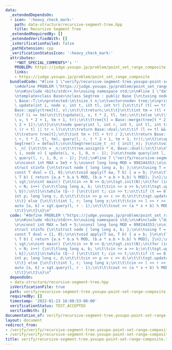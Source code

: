 ```yaml
---
data:
  _extendedDependsOn:
  - icon: ':heavy_check_mark:'
    path: data-structure/recursive-segment-tree.hpp
    title: Recursive Segment Tree
  _extendedRequiredBy: []
  _extendedVerifiedWith: []
  _isVerificationFailed: false
  _pathExtension: cpp
  _verificationStatusIcon: ':heavy_check_mark:'
  attributes:
    '*NOT_SPECIAL_COMMENTS*': ''
    PROBLEM: https://judge.yosupo.jp/problem/point_set_range_composite
    links:
    - https://judge.yosupo.jp/problem/point_set_range_composite
  bundledCode: "#line 1 \"verify/recursive-segment-tree.yosupo-point-set-range-composite.test.cpp\"\
    \n#define PROBLEM \"https://judge.yosupo.jp/problem/point_set_range_composite\"\
    \n\n#include <bits/stdc++.h>\nusing namespace std;\n\n#line 1 \"data-structure/recursive-segment-tree.hpp\"\
    \ntemplate<class Base>\nclass Segtree : public Base {\n\tusing node = typename\
    \ Base::T;\n\nprotected:\n\tsize_t n;\n\tvector<node> tree;\n\nprivate:\n\tvoid\
    \ update(int i, node v, int t, int tl, int tr) {\n\t\tif (tl == tr) {\n\t\t\t\
    Base::apply(tree[t], v);\n\t\t\treturn;\n\t\t}\n\t\tint tm = (tl + tr) / 2;\n\t\
    \tif (i <= tm)\n\t\t\tupdate(i, v, t * 2, tl, tm);\n\t\telse \n\t\t\tupdate(i,\
    \ v, t * 2 + 1, tm + 1, tr);\n\t\ttree[t] = Base::merge(tree[t * 2], tree[t *\
    \ 2 + 1]);\n\t}\n\n\tnode query(int l, int r, int t, int tl, int tr) {\n\t\tif\
    \ (r < tl || tr < l)\n\t\t\treturn Base::dval;\n\t\tif (l <= tl && tr <= r)\n\t\
    \t\treturn tree[t];\n\t\tint tm = (tl + tr) / 2;\n\t\treturn Base::merge(query(l,\
    \ r, t * 2, tl, tm), query(l, r, t * 2 + 1, tm + 1, tr));\n\t}\n\npublic:\n\t\
    Segtree() = default;\n\n\tSegtree(size_t _n) { init(_n); }\n\n\tvoid init(size_t\
    \ _n) {\n\t\tn = _n;\n\t\ttree.assign(n * 4, Base::dval);\n\t}\n\n\tvoid update(int\
    \ i, node v) { update(i, v, 1, 0, n - 1); }\n\n\tnode query(int l, int r) { return\
    \ query(l, r, 1, 0, n - 1); }\n};\n#line 7 \"verify/recursive-segment-tree.yosupo-point-set-range-composite.test.cpp\"\
    \n\nconst int MAX = 5e5 + 5;\nconst long long MOD = 998244353;\n\nint N, Q;\n\n\
    struct stinfo {\n\tstruct node { long long a, b; };\n\n\tusing T = node;\n\n\t\
    const T dval = {1, 0};\n\n\tvoid apply(T &a, T b) { a = b; }\n\n\tT merge(T a,\
    \ T b) { return {a.a * b.a % MOD, (b.a * a.b + b.b) % MOD}; }\n};\n\nSegtree<stinfo>\
    \ sgt;\n\nint main() {\n\tcin >> N >> Q;\n\tsgt.init(N);\n\tfor (int i = 0; i\
    \ < N; i++) {\n\t\tlong long a, b; \n\t\tcin >> a >> b;\n\t\tsgt.update(i, {a,\
    \ b});\n\t}\n\twhile (Q--) {\n\t\tint t; cin >> t;\n\t\tif (t == 0) {\n\t\t\t\
    int p; long long c, d;\n\t\t\tcin >> p >> c >> d;\n\t\t\tsgt.update(p, {c, d});\n\
    \t\t} else {\n\t\t\tint l, r; long long x;\n\t\t\tcin >> l >> r >> x;\n\t\t\t\
    auto [a, b] = sgt.query(l, r - 1);\n\t\t\tcout << (a * x + b) % MOD << '\\n';\n\
    \t\t}\n\t}\n}\n"
  code: "#define PROBLEM \"https://judge.yosupo.jp/problem/point_set_range_composite\"\
    \n\n#include <bits/stdc++.h>\nusing namespace std;\n\n#include \"data-structure/recursive-segment-tree.hpp\"\
    \n\nconst int MAX = 5e5 + 5;\nconst long long MOD = 998244353;\n\nint N, Q;\n\n\
    struct stinfo {\n\tstruct node { long long a, b; };\n\n\tusing T = node;\n\n\t\
    const T dval = {1, 0};\n\n\tvoid apply(T &a, T b) { a = b; }\n\n\tT merge(T a,\
    \ T b) { return {a.a * b.a % MOD, (b.a * a.b + b.b) % MOD}; }\n};\n\nSegtree<stinfo>\
    \ sgt;\n\nint main() {\n\tcin >> N >> Q;\n\tsgt.init(N);\n\tfor (int i = 0; i\
    \ < N; i++) {\n\t\tlong long a, b; \n\t\tcin >> a >> b;\n\t\tsgt.update(i, {a,\
    \ b});\n\t}\n\twhile (Q--) {\n\t\tint t; cin >> t;\n\t\tif (t == 0) {\n\t\t\t\
    int p; long long c, d;\n\t\t\tcin >> p >> c >> d;\n\t\t\tsgt.update(p, {c, d});\n\
    \t\t} else {\n\t\t\tint l, r; long long x;\n\t\t\tcin >> l >> r >> x;\n\t\t\t\
    auto [a, b] = sgt.query(l, r - 1);\n\t\t\tcout << (a * x + b) % MOD << '\\n';\n\
    \t\t}\n\t}\n}\n"
  dependsOn:
  - data-structure/recursive-segment-tree.hpp
  isVerificationFile: true
  path: verify/recursive-segment-tree.yosupo-point-set-range-composite.test.cpp
  requiredBy: []
  timestamp: '2022-01-23 16:08:53-08:00'
  verificationStatus: TEST_ACCEPTED
  verifiedWith: []
documentation_of: verify/recursive-segment-tree.yosupo-point-set-range-composite.test.cpp
layout: document
redirect_from:
- /verify/verify/recursive-segment-tree.yosupo-point-set-range-composite.test.cpp
- /verify/verify/recursive-segment-tree.yosupo-point-set-range-composite.test.cpp.html
title: verify/recursive-segment-tree.yosupo-point-set-range-composite.test.cpp
---
```

